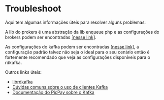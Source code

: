 # Troubleshoot

Aqui tem algumas informações úteis para resolver alguns problemas:

A lib do prokers é uma abstração da lib enqueue php e as configurações do brokers podem ser encontradas 
[[nesse link]](https://php-enqueue.github.io/transport).

As configurações do kafka podem ser encontradas [[nesse link]](https://docs.confluent.io/2.0.0/clients/librdkafka/CONFIGURATION_8md.html), 
a configuração padrão talvez não seja o ideal para o seu cenário então é fortemente recomendado que veja as configurações 
disponíveis para o rdkafka.

Outros links úteis:
- [librdkafka](https://github.com/edenhill/librdkafka)
- [Dúvidas comuns sobre o uso de clientes Kafka](https://github.com/edenhill/librdkafka/wiki/FAQ)
- [Documentação do PicPay sobre o Kafka](https://picpay.atlassian.net/wiki/spaces/JAVA/pages/804552715/Kafka)